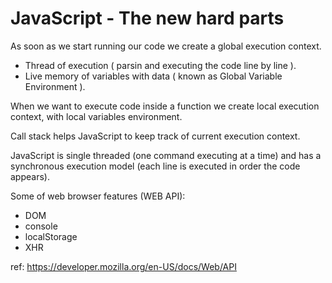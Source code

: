 # JavaScript - The new hard parts

As soon as we start running our code we create a global execution context.

- Thread of execution ( parsin and executing the code line by line ).
- Live memory of variables with data ( known as Global Variable Environment ).

When we want to execute code inside a function we create local execution context, with local variables environment.

Call stack helps JavaScript to keep track of current execution context.

JavaScript is single threaded (one command executing at a
time) and has a synchronous execution model (each line is
executed in order the code appears).

Some of web browser features (WEB API):

- DOM
- console
- localStorage
- XHR

ref: <https://developer.mozilla.org/en-US/docs/Web/API>
